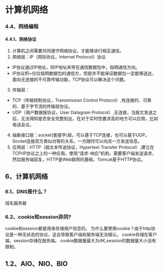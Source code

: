# 计算机网络
### 4.4、网络编程
#### 4.4.1、网络协议
1. 计算机之间需要共同遵守网络协议，才能够进行相互通信。
2. 网络层：IP（网际协议，Internet Protocol）协议
* IP协议通过IP地址，将IP地址夹带在通信数据包中，指明通信方向。
* IP协议积=仅仅指明数据包的通信方，但是并不能保证数据包一定能够送达，面向无连接的不可靠传输功能，TCP协议可以解决这个问题。
3. 传输层：
* TCP（传输控制协议，Transmission Control Protocol）,有连接的、可靠的、基于字节流的传输层协议。
* UDP（用户数据报协议，User Datagram Protocol）,无连接，当报文发送之后，无法得知是否安全完整到达，在对于实时性要求高的地方可以应用，比如电话会议。
4. 抽象接口层：socket(套接字)层，可以基于TCP连接，也可以基于UDP。Socket连接双方类似对等的关系，一方随时可以向另一方发送信息。
5. 应用层：HTTP（超文本传送协议，Hypertext Transfer Protocol）,建立在TCP/IP协议之上的一种应用。使用“请求-响应”机制，需要客户端发送请求，然后服务端回复。HTTP是Web联网的基础，Tomcat基于HTTP协议。
## 6、计算机网络
### 6.1、DNS是什么？
域名服务器
### 6.2、cookie和session异同?
cookie和session都是用来存储用户信息的。
为什么要使用cookie？由于http协议是一种无状态的协议，这会导致客户端和服务端无法相认。
cookie存储在客户端，session存储在服务端。
cookie数据量最大为4K,session的数据量大小没有限制。

## 1.2、AIO、NIO、BIO